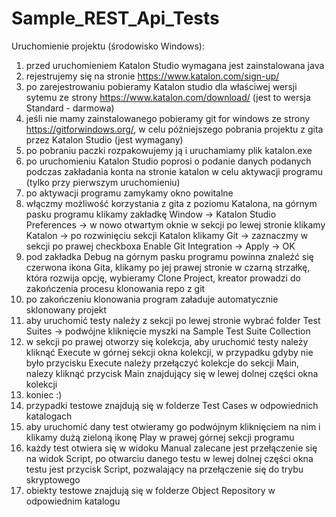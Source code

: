 # Sample_REST_Api_Tests

Uruchomienie projektu (środowisko Windows):
1.	przed uruchomieniem Katalon Studio wymagana jest zainstalowana java
2.	rejestrujemy się na stronie https://www.katalon.com/sign-up/
3.	po zarejestrowaniu pobieramy Katalon studio dla właściwej wersji sytemu ze strony https://www.katalon.com/download/ (jest to wersja Standard - darmowa)
4.	jeśli nie mamy zainstalowanego pobieramy git for windows ze strony https://gitforwindows.org/, w celu późniejszego pobrania projektu z gita przez Katalon Studio (jest wymagany)
5.	po pobraniu paczki rozpakowujemy ją i uruchamiamy plik katalon.exe
6.	po uruchomieniu Katalon Studio poprosi o podanie danych podanych podczas zakładania konta na stronie katalon w celu aktywacji programu (tylko przy pierwszym uruchomieniu)
7.	po aktywacji programu zamykamy okno powitalne
8.	włączmy możliwość korzystania z gita z poziomu Katalona, na górnym pasku programu klikamy zakładkę Window -> Katalon Studio Preferences -> w nowo otwartym oknie w sekcji po lewej stronie klikamy Katalon -> po rozwinięciu sekcji Katalon klikamy Git -> zaznaczmy w sekcji po prawej checkboxa Enable Git Integration -> Apply -> OK
9.	pod zakładka Debug na górnym pasku programu powinna znaleźć się czerwona ikona Gita, klikamy po jej prawej stronie w czarną strzałkę, która rozwija opcję, wybieramy Clone Project, kreator prowadzi do zakończenia procesu klonowania repo z git
10.	po zakończeniu klonowania program załaduje automatycznie sklonowany projekt
11.	aby uruchomić testy należy z sekcji po lewej stronie wybrać folder Test Suites -> podwójne kliknięcie myszki na Sample Test Suite Collection
12.	w sekcji po prawej otworzy się kolekcja, aby uruchomić testy należy kliknąć Execute w górnej sekcji okna kolekcji, w przypadku gdyby nie było przycisku Execute należy przełączyć kolekcje do sekcji Main, nalezy kliknąć przycisk Main znajdujący się w lewej dolnej części okna kolekcji
13.	koniec :)
14.	przypadki testowe znajdują się w folderze Test Cases w odpowiednich katalogach
15.	aby uruchomić dany test otwieramy go podwójnym kliknięciem na nim i klikamy dużą zieloną ikonę Play w prawej górnej sekcji programu
16.	każdy test otwiera się w widoku Manual zalecane jest przełączenie się na widok Script, po otwarciu danego testu w lewej dolnej części okna testu jest przycisk Script, pozwalający na przełączenie się do trybu skryptowego
17.	obiekty testowe znajdują się w folderze Object Repository w odpowiednim katalogu
